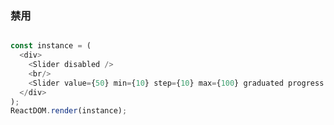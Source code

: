 
### 禁用

<!--start-code-->
```js

const instance = (
  <div>
    <Slider disabled />
    <br/>
    <Slider value={50} min={10} step={10} max={100} graduated progress disabled />
  </div>
);
ReactDOM.render(instance);
```
<!--end-code-->
